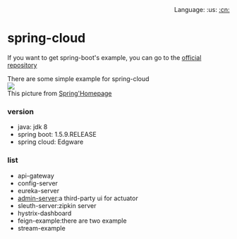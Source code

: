 <div align="right">
  Language: 
  :us:
  <a title="Chinese" href="README-CN.md">:cn:</a>
</div>

# spring-cloud

If you want to get spring-boot's example, you can go to the [official repository](https://github.com/spring-projects/spring-boot)    

There are some simple example for spring-cloud   
![](https://spring.io/img/homepage/diagram-distributed-systems.svg)    
This picture from [Spring'Homepage](https://spring.io/)   

### version 
- java: jdk 8
- spring boot: 1.5.9.RELEASE
- spring cloud: Edgware

### list
- api-gateway
- config-server
- eureka-server
- [admin-server](https://github.com/codecentric/spring-boot-admin):a third-party ui for actuator
- sleuth-server:zipkin server
- hystrix-dashboard
- feign-example:there are two example
- stream-example
